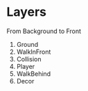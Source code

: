 # Layers

From Background to Front

1. Ground
2. WalkInFront
3. Collision
4. Player
5. WalkBehind
6. Decor
